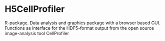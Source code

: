 # H5CellProfiler
R-package. Data analysis and graphics package with a browser based GUI. Functions as interface for the HDF5-format output from the open source image-analysis tool CellProfiler
